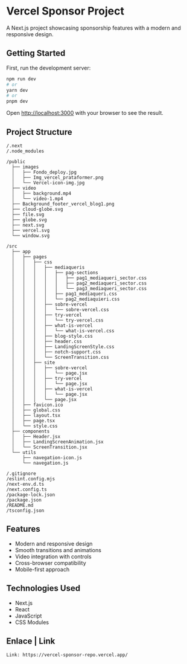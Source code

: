 # Vercel Sponsor Project

A Next.js project showcasing sponsorship features with a modern and responsive design.

## Getting Started

First, run the development server:

```bash
npm run dev
# or
yarn dev
# or
pnpm dev
```

Open [http://localhost:3000](http://localhost:3000) with your browser to see the result.

## Project Structure

```
/.next
/.node_modules

/public
  ├── images
  │   ├── Fondo_deploy.jpg
  │   ├── Img_vercel_prataformer.png
  │   └── Vercel-icon-img.jpg
  ├── video
  │   ├── background.mp4
  │   └── video-1.mp4
  ├── Background_footer_vercel_blog1.png
  ├── cloud-globe.svg
  ├── file.svg
  ├── globe.svg
  ├── next.svg
  ├── vercel.svg
  └── window.svg

/src
  ├── app
  │   ├── pages
  │   │   ├── css
  │   │   │   ├── mediaqueris
  │   │   │   │   ├── pag-sections
  │   │   │   │   │   ├── pag1_mediaqueri_sector.css
  │   │   │   │   │   ├── pag2_mediaqueri_sector.css
  │   │   │   │   │   └── pag3_mediaqueri_sector.css
  │   │   │   │   ├── pag1_mediaqueri.css
  │   │   │   │   └── pag2_mediaquieri.css
  │   │   │   ├── sobre-vercel
  │   │   │   │   └── sobre-vercel.css
  │   │   │   ├── try-vercel
  │   │   │   │   └── try-vercel.css
  │   │   │   ├── what-is-vercel
  │   │   │   │   └── what-is-vercel.css
  │   │   │   ├── blog-style.css
  │   │   │   ├── header.css
  │   │   │   ├── LandingScreenStyle.css
  │   │   │   ├── notch-support.css
  │   │   │   └── ScreenTransition.css
  │   │   ├── site
  │   │   │   ├── sobre-vercel
  │   │   │   │   └── page.jsx
  │   │   │   ├── try-vercel
  │   │   │   │   └── page.jsx
  │   │   │   ├── what-is-vercel
  │   │   │   │   └── page.jsx
  │   │   │   └── page.jsx
  │   ├── favicon.ico
  │   ├── global.css
  │   ├── layout.tsx
  │   ├── page.tsx
  │   └── style.css
  ├── components
  │   ├── Header.jsx
  │   ├── LandingScreenAnimation.jsx
  │   └── ScreenTransition.jsx
  └── utils
      ├── navegation-icon.js
      └── navegation.js

/.gitignore
/eslint.config.mjs
/next-env.d.ts
/next.config.ts
/package-lock.json
/package.json
/README.md
/tsconfig.json
```

## Features

- Modern and responsive design
- Smooth transitions and animations
- Video integration with controls
- Cross-browser compatibility
- Mobile-first approach

## Technologies Used

- Next.js
- React
- JavaScript
- CSS Modules


## Enlace | Link

```
Link: https://vercel-sponsor-repo.vercel.app/
```